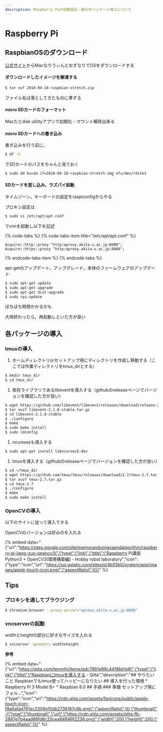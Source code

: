 ```yaml
---
description: Raspberry Piの初期設定・諸々のパッケージ導入について
---
```


# Raspberry Pi

## RaspbianOSのダウンロード

[公式サイト](https://www.raspberrypi.org/downloads/raspbian/)からMacなりうぃんどおずなりでOSをダウンロードする

#### ダウンロードしたイメージを解凍する

```bash
$ tar xvf 2018-04-18-raspbian-stretch.zip
```

ファイル名は落としてきたものに準ずる

#### micro SDカードのフォーマット

Macだとdisk utilityアプリで初期化・マウント解除出来る

#### micro SDカードへの書き込み

書き込みを行う前に，

```bash
$ df -h
```

でSDカードのパスをちゃんと見ておく

```bash
$ sudo dd bs=1m if=2018-04-18-raspbian-stretch.img of=/dev/rdisk3
```

#### SDカードを差し込み，ラズパイ起動

タイムゾーン，キーボードの設定をraspiconfigからやる

プロキシ設定は

```bash
$ sudo vi /etc/apt/apt.conf
```

でvimを起動し以下を記述

{% code-tabs %}
{% code-tabs-item title="/etc/apt/apt.conf" %}
```text
Acquire::http::proxy "http:wproxy.akita-u.ac.jp:8080";
Acquire::https::proxy "http:wproxy.akita-u.ac.jp:8080";
```
{% endcode-tabs-item %}
{% endcode-tabs %}

apt-getのアップデート，アップグレード，本体のファームウェアのアップデート

```bash
$ sudo apt-get update
$ sudo apt-get upgrade
$ sudo apt-get dist-upgrade
$ sudo rpi-update
```

ぼちぼち時間かかるかも

大体終わったら，再起動しといた方が良い

## 各パッケージの導入

### tmuxの導入

1. ホームディレクトリorセットアップ用にディレクトリを作成し移動する（ここでは作業ディレクトリをtmux\_dirとする）

```bash
$ mkdir tmux_dir
$ cd tmux_dir
```

1. 依存ライブラリであるlibeventを導入する（githubのreleaseページでバージョンを確認した方が良い）

```bash
$ wget https://github.com/libevent/libevent/releases/download/release-2.1.8-stable/libevent-2.1.8-stable.tar.gz
$ tar xvzf libevent-2.1.8-stable.tar.gz
$ cd libevent-2.1.8-stable
$ ./configure
$ make
$ sudo make install
$ sudo ldconfig
```

1. ncuresesも導入する

```bash
$ sudo apt-get install libncurses5-dev
```

1. tmuxを導入する（githubのreleaseページでバージョンを確認した方が良い）

```bash
$ cd ~/tmux_dir
$ wget https://github.com/tmux/tmux/releases/download/2.7/tmux-2.7.tar.gz
$ tar xvzf tmux-2.7.tar.gz
$ cd tmux-2.7
$ ./configure
$ make
$ sudo make install
```

### OpenCVの導入

以下のサイトに従って導入できる

OpenCVのバージョンは好みのを入れる

{% embed data="{\"url\":\"https://sites.google.com/site/memorandumjavaandalgorithm/raspberry-pi-jiang-zuo-opencv3\",\"type\":\"link\",\"title\":\"Raspberry Pi講座 Python3 + OpenCV3\(環境構築編\) - Hobby robot laboratory\",\"icon\":{\"type\":\"icon\",\"url\":\"https://ssl.gstatic.com/sites/p/4b55b0/system/app/images/apple-touch-icon.png\",\"aspectRatio\":0}}" %}

## Tips

### プロキシを通してブラウジング

```bash
$ chromium-browser --proxy-server="wproxy.akita-u.ac.jp:8080"
```

### vncserverの起動

widthとheightの部分に好きなサイズを入れる

```bash
$ vncserver -geometry widthxheight
```

**参考**

{% embed data="{\"url\":\"https://qiita.com/tenmihi/items/adc7861e69c4418bb1e6\",\"type\":\"link\",\"title\":\"Raspbianにtmuxを導入する - Qiita\",\"description\":\"\#\# やりたいこと Raspbianでもtmux使ってハッピーになりたい  \#\# 導入を行った環境 \* Raspberry Pi 3 Model B+ \* Raspbian 8.0  \#\# 手順  \#\#\# 準備 セットアップ用にフォル...\",\"icon\":{\"type\":\"icon\",\"url\":\"https://cdn.qiita.com/assets/favicons/public/apple-touch-icon-f9a6afad761ec2306e10db2736187c8b.png\",\"aspectRatio\":0},\"thumbnail\":{\"type\":\"thumbnail\",\"url\":\"https://cdn.qiita.com/assets/qiita-fb-2887e7b4aad86fd8c25cea84846f2236.png\",\"width\":200,\"height\":200,\"aspectRatio\":1}}" %}

